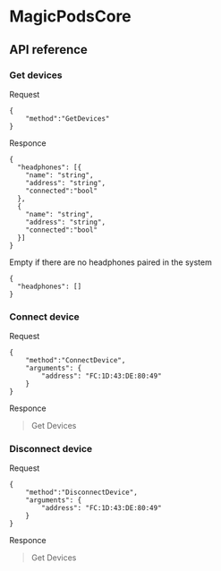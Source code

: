 # MagicPodsCore

## API reference

### Get devices

Request

```
{
    "method":"GetDevices"
}
```

Responce

```
{
  "headphones": [{
    "name": "string",
    "address": "string",
    "connected":"bool"
  },
  {
    "name": "string",
    "address": "string",
    "connected":"bool"
  }]
}
```

Empty if there are no headphones paired in the system

```
{
  "headphones": []
}
```

### Connect device

Request

```
{
    "method":"ConnectDevice",
    "arguments": {
        "address": "FC:1D:43:DE:80:49"
    }
}
```
Responce

> Get Devices

### Disconnect device

Request

```
{
    "method":"DisconnectDevice",
    "arguments": {
        "address": "FC:1D:43:DE:80:49"
    }
}
```

Responce

> Get Devices



